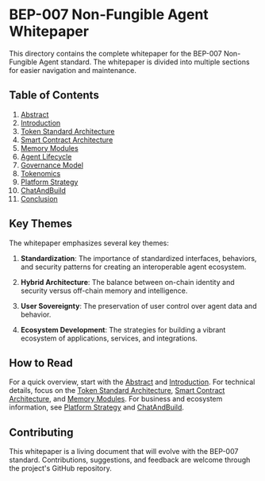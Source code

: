 # BEP-007 Non-Fungible Agent Whitepaper

This directory contains the complete whitepaper for the BEP-007 Non-Fungible Agent standard. The whitepaper is divided into multiple sections for easier navigation and maintenance.

## Table of Contents

1. [Abstract](./abstract.md)
2. [Introduction](./introduction.md)
3. [Token Standard Architecture](./token-standard-architecture.md)
4. [Smart Contract Architecture](./smart-contract-architecture.md)
5. [Memory Modules](./memory-modules.md)
6. [Agent Lifecycle](./agent-lifecycle.md)
7. [Governance Model](./governance-model.md)
8. [Tokenomics](./tokenomics.md)
9. [Platform Strategy](./platform-strategy.md)
10. [ChatAndBuild](./chatandbuild.md)
11. [Conclusion](./conclusion.md)

## Key Themes

The whitepaper emphasizes several key themes:

1. **Standardization**: The importance of standardized interfaces, behaviors, and security patterns for creating an interoperable agent ecosystem.

2. **Hybrid Architecture**: The balance between on-chain identity and security versus off-chain memory and intelligence.

3. **User Sovereignty**: The preservation of user control over agent data and behavior.

4. **Ecosystem Development**: The strategies for building a vibrant ecosystem of applications, services, and integrations.

## How to Read

For a quick overview, start with the [Abstract](./abstract.md) and [Introduction](./introduction.md). For technical details, focus on the [Token Standard Architecture](./token-standard-architecture.md), [Smart Contract Architecture](./smart-contract-architecture.md), and [Memory Modules](./memory-modules.md). For business and ecosystem information, see [Platform Strategy](./platform-strategy.md) and [ChatAndBuild](./chatandbuild.md).

## Contributing

This whitepaper is a living document that will evolve with the BEP-007 standard. Contributions, suggestions, and feedback are welcome through the project's GitHub repository.
